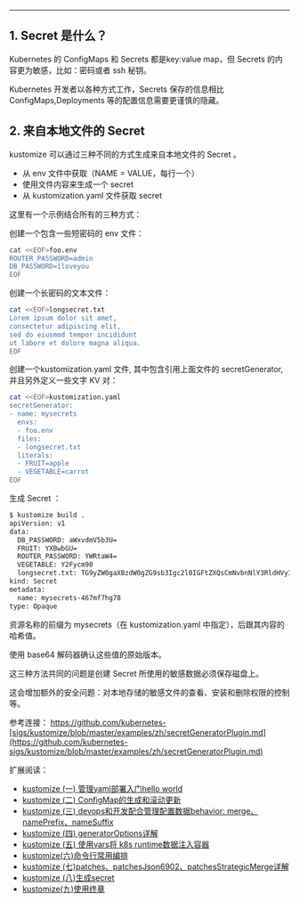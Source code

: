 
----

## 1. Secret 是什么？
Kubernetes 的 ConfigMaps 和 Secrets 都是key:value map，但 Secrets 的内容更为敏感，比如：密码或者 ssh 秘钥。

Kubernetes 开发者以各种方式工作，Secrets 保存的信息相比 ConfigMaps,Deployments 等的配置信息需要更谨慎的隐藏。

## 2. 来自本地文件的 Secret
kustomize 可以通过三种不同的方式生成来自本地文件的 Secret 。

 - 从 env 文件中获取（NAME = VALUE，每行一个）
 - 使用文件内容来生成一个 secret
 - 从 kustomization.yaml 文件获取 secret

这里有一个示例结合所有的三种方式：

创建一个包含一些短密码的 env 文件：

```bash
cat <<EOF>foo.env
ROUTER_PASSWORD=admin
DB_PASSWORD=iloveyou
EOF
```
创建一个长密码的文本文件：

```bash
cat <<EOF>longsecret.txt
Lorem ipsum dolor sit amet,
consectetur adipiscing elit,
sed do eiusmod tempor incididunt
ut labore et dolore magna aliqua.
EOF
```

创建一个kustomization.yaml 文件, 其中包含引用上面文件的 secretGenerator, 并且另外定义一些文字 KV 对：

```bash
cat <<EOF>kustomization.yaml
secretGenerator:
- name: mysecrets
  envs:
  - foo.env
  files:
  - longsecret.txt
  literals:
  - FRUIT=apple
  - VEGETABLE=carrot
EOF
```
生成 Secret ：

```bash
$ kustomize build .
apiVersion: v1
data:
  DB_PASSWORD: aWxvdmV5b3U=
  FRUIT: YXBwbGU=
  ROUTER_PASSWORD: YWRtaW4=
  VEGETABLE: Y2Fycm90
  longsecret.txt: TG9yZW0gaXBzdW0gZG9sb3Igc2l0IGFtZXQsCmNvbnNlY3RldHVyIGFkaXBpc2NpbmcgZWxpdCwKc2VkIGRvIGVpdXNtb2QgdGVtcG9yIGluY2lkaWR1bnQKdXQgbGFib3JlIGV0IGRvbG9yZSBtYWduYSBhbGlxdWEuCg==
kind: Secret
metadata:
  name: mysecrets-467mf7hg78
type: Opaque
```
资源名称的前缀为 mysecrets（在 kustomization.yaml 中指定），后跟其内容的哈希值。

使用 base64 解码器确认这些值的原始版本。

这三种方法共同的问题是创建 Secret 所使用的敏感数据必须保存磁盘上。

这会增加额外的安全问题：对本地存储的敏感文件的查看、安装和删除权限的控制等。

参考连接：
https://github.com/kubernetes-[sigs/kustomize/blob/master/examples/zh/secretGeneratorPlugin.md](https://github.com/kubernetes-sigs/kustomize/blob/master/examples/zh/secretGeneratorPlugin.md)

扩展阅读：

 - [kustomize (一) 管理yaml部署入门hello world](https://ghostwritten.blog.csdn.net/article/details/107925618)
 - [kustomize (二) ConfigMap的生成和滚动更新](https://ghostwritten.blog.csdn.net/article/details/110962982)
 - [kustomize (三) devops和开发配合管理配置数据behavior: merge、namePrefix、nameSuffix](https://ghostwritten.blog.csdn.net/article/details/110980010)
 - [kustomize (四) generatorOptions详解](https://ghostwritten.blog.csdn.net/article/details/110992002)
 - [kustomize (五) 使用vars将 k8s runtime数据注入容器](https://ghostwritten.blog.csdn.net/article/details/111029759)
 - [kustomize(六)命令行常用编排](https://ghostwritten.blog.csdn.net/article/details/111042577)
 - [kustomize (七)patches、patchesJson6902、patchesStrategicMerge详解](https://ghostwritten.blog.csdn.net/article/details/111188370)
 - [kustomize (八)生成secret](https://ghostwritten.blog.csdn.net/article/details/111211735)
 - [kustomize(九)使用终章](https://blog.csdn.net/xixihahalelehehe/article/details/111223923)
